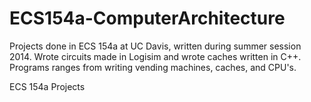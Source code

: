 ECS154a-ComputerArchitecture
============================

Projects done in ECS 154a at UC Davis, written during summer session 2014. Wrote circuits made in Logisim and wrote caches written in C++. 
Programs ranges from writing vending machines, caches, and CPU's.

ECS 154a Projects
